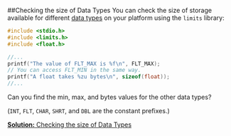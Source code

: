 ##Checking the size of Data Types
You can check the size of storage available for different
[data types][data-types-notes] on your platform using the `limits` library:

```c
#include <stdio.h>
#include <limits.h>
#include <float.h>

//...
printf("The value of FLT_MAX is %f\n", FLT_MAX);
// You can access FLT_MIN in the same way.
printf("A float takes %zu bytes\n", sizeof(float));
//...
```

Can you find the min, max, and bytes values for the other data types?

(`INT`, `FLT`, `CHAR`, `SHRT`, and `DBL` are the constant prefixes.)

[**Solution:** Checking the size of Data Types][data-types-solution]

[data-types-notes]: ../../notes/intro/data_types.md
[data-types-solution]: ../../solutions/data_types/data_type_size_checker.c

